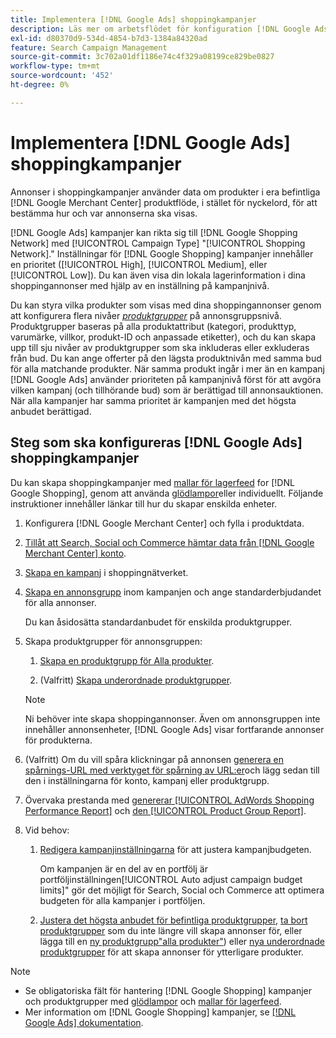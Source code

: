 ```yaml
---
title: Implementera [!DNL Google Ads] shoppingkampanjer
description: Läs mer om arbetsflödet för konfiguration [!DNL Google Ads] shoppingkampanjer.
exl-id: d80370d9-534d-4854-b7d3-1384a84320ad
feature: Search Campaign Management
source-git-commit: 3c702a01df1186e74c4f329a08199ce829be0827
workflow-type: tm+mt
source-wordcount: '452'
ht-degree: 0%

---
```


# Implementera [!DNL Google Ads] shoppingkampanjer

Annonser i shoppingkampanjer använder data om produkter i era befintliga [!DNL Google Merchant Center] produktflöde, i stället för nyckelord, för att bestämma hur och var annonserna ska visas.

[!DNL Google Ads] kampanjer kan rikta sig till [!DNL Google Shopping Network] med [!UICONTROL Campaign Type] &quot;[!UICONTROL Shopping Network].&quot; Inställningar för [!DNL Google Shopping] kampanjer innehåller en prioritet ([!UICONTROL High], [!UICONTROL Medium], eller [!UICONTROL Low]). Du kan även visa din lokala lagerinformation i dina shoppingannonser med hjälp av en inställning på kampanjnivå.

Du kan styra vilka produkter som visas med dina shoppingannonser genom att konfigurera flera nivåer *[produktgrupper](/help/search-social-commerce/campaign-management/campaigns/product-group-about.md)* på annonsgruppsnivå. Produktgrupper baseras på alla produktattribut (kategori, produkttyp, varumärke, villkor, produkt-ID och anpassade etiketter), och du kan skapa upp till sju nivåer av produktgrupper som ska inkluderas eller exkluderas från bud. Du kan ange offerter på den lägsta produktnivån med samma bud för alla matchande produkter. När samma produkt ingår i mer än en kampanj [!DNL Google Ads] använder prioriteten på kampanjnivå först för att avgöra vilken kampanj (och tillhörande bud) som är berättigad till annonsauktionen. När alla kampanjer har samma prioritet är kampanjen med det högsta anbudet berättigad.

## Steg som ska konfigureras [!DNL Google Ads] shoppingkampanjer

Du kan skapa shoppingkampanjer med [mallar för lagerfeed](/help/search-social-commerce/campaign-management/inventory-feeds/inventory-feeds-about.md) for [!DNL Google Shopping], genom att använda [glödlampor](/help/search-social-commerce/campaign-management/bulksheets/bulksheet-about.md)eller individuellt. Följande instruktioner innehåller länkar till hur du skapar enskilda enheter.

1. Konfigurera [!DNL Google Merchant Center] och fylla i produktdata.

1. [Tillåt att Search, Social och Commerce hämtar data från [!DNL Google Merchant Center] konto](/help/search-social-commerce/campaign-management/accounts/merchant-account-manage.md).

1. [Skapa en kampanj](/help/search-social-commerce/campaign-management/campaigns/campaign-manage.md) i shoppingnätverket.

1. [Skapa en annonsgrupp](/help/search-social-commerce/campaign-management/campaigns/ad-group-manage.md) inom kampanjen och ange standarderbjudandet för alla annonser.

   Du kan åsidosätta standardanbudet för enskilda produktgrupper.

1. Skapa produktgrupper för annonsgruppen:

   1. [Skapa en produktgrupp för Alla produkter](/help/search-social-commerce/campaign-management/campaigns/product-group-manage.md).

   1. (Valfritt) [Skapa underordnade produktgrupper](/help/search-social-commerce/campaign-management/campaigns/product-group-manage.md).

   >[!NOTE]
   >Ni behöver inte skapa shoppingannonser. Även om annonsgruppen inte innehåller annonsenheter, [!DNL Google Ads] visar fortfarande annonser för produkterna.

1. (Valfritt) Om du vill spåra klickningar på annonsen [generera en spårnings-URL med verktyget för spårning av URL:er](/help/search-social-commerce/tools/click-tracking-url-generate.md)och lägg sedan till den i inställningarna för konto, kampanj eller produktgrupp.

1. Övervaka prestanda med [genererar [!UICONTROL AdWords Shopping Performance Report]](/help/search-social-commerce/reports/management/specialty/specialty-report-generate.md) och [den [!UICONTROL Product Group Report]](/help/search-social-commerce/reports/management/basic-advanced/basic-advanced-report-generate.md).

1. Vid behov:

   1. [Redigera kampanjinställningarna](/help/search-social-commerce/campaign-management/campaigns/campaign-manage.md) för att justera kampanjbudgeten.

      Om kampanjen är en del av en portfölj är portföljinställningen[!UICONTROL Auto adjust campaign budget limits]&quot; gör det möjligt för Search, Social och Commerce att optimera budgeten för alla kampanjer i portföljen.

   1. [Justera det högsta anbudet för befintliga produktgrupper](/help/search-social-commerce/campaign-management/campaigns/product-group-manage.md), [ta bort produktgrupper](/help/search-social-commerce/campaign-management/campaigns/product-group-manage.md) som du inte längre vill skapa annonser för, eller lägga till en [ny produktgrupp&quot;alla produkter&quot;](/help/search-social-commerce/campaign-management/campaigns/product-group-manage.md)) eller [nya underordnade produktgrupper](/help/search-social-commerce/campaign-management/campaigns/product-group-manage.md) för att skapa annonser för ytterligare produkter.

>[!NOTE]
>
>* Se obligatoriska fält för hantering [!DNL Google Shopping] kampanjer och produktgrupper med [glödlampor](/help/search-social-commerce/campaign-management/bulksheets/bulksheet-data-formats/bulksheet-data-google.md) och [mallar för lagerfeed](/help/search-social-commerce/campaign-management/inventory-feeds/ad-templates/template-google-shopping.md).
>* Mer information om [!DNL Google Shopping] kampanjer, se [[!DNL Google Ads] dokumentation](https://support.google.com/google-ads/answer/2454022).
